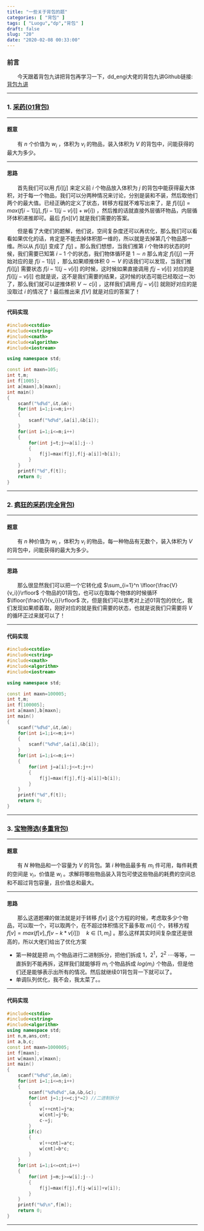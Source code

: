 ```yaml
---
title: "一些关于背包的题"
categories: [ "背包" ]
tags: [ "Luogu","dp","背包" ]
draft: false
slug: "20"
date: "2020-02-08 00:33:00"
---
```


### 前言

​	&nbsp; &nbsp; &nbsp; 今天跟着背包九讲把背包再学习一下，dd_engi大佬的背包九讲Github链接: [背包九讲](https://github.com/tianyicui/pack)

---



### 1. [采药(01背包)](https://www.luogu.com.cn/problem/P1048)

---

#### 题意

​	&nbsp; &nbsp; &nbsp; 有 $n$ 个价值为 $w_i$ ，体积为 $v_i$ 的物品，装入体积为 $V$ 的背包中，问能获得的最大为多少。


<!--more-->


---

#### 思路

​	&nbsp; &nbsp; &nbsp; 首先我们可以用 $f[i][j]$ 来定义前 $i$ 个物品放入体积为 $j$ 的背包中能获得最大体积，对于每一个物品，我们可以分两种情况来讨论，分别是装和不装，然后取他们两个的最大值。已经正确的定义了状态，转移方程就不难写出来了，是 $f[i][j]=max(f[i-1][j],f[i-1][j-v[i]]+w[i])$ ，然后推的话就直接外层循环物品，内层循环体积递推即可。最后 $f[n][V]$ 就是我们需要的答案。

​	&nbsp; &nbsp; &nbsp; 但是看了大佬们的题解，他们说，空间复杂度还可以再优化，那么我们可以看看如果优化的话，肯定是不能去掉体积那一维的，所以就是去掉第几个物品那一维。所以从 $f[i][j]$ 变成了 $f[j]$  。那么我们想想，当我们推第 $i$ 个物体的状态的时候，我们需要已知第 $i-1$ 个的状态，我们物体循环是 $1\sim n$ 那么肯定 $f[i][j]$ 一开始对应的是 $f[i-1][j]$ ，那么如果顺推体积 $0\sim V$ 的话我们可以发现，当我们推 $f[i][j]$ 需要状态 $f[i-1][j-v[i]]$  的时候，这时候如果直接调用 $f[j-v[i]]$ 对应的是 $f[i][j-v[i]]$ 也就是说，这不是我们需要的结果，这时候的状态可能已经取过一次i了，那么我们就可以逆推体积 $V\sim c[i]$ ，这样我们调用 $f[j-v[i]]$ 就刚好对应的是没取过 $i$ 的情况了！最后推出来 $f[V]$ 就是对应的答案了！

---

#### 代码实现

```cpp
#include<cstdio>
#include<cstring>
#include<cmath>
#include<algorithm>
#include<iostream>

using namespace std;

const int maxn=105;
int t,m;
int f[1005];
int a[maxn],b[maxn];
int main()
{
    scanf("%d%d",&t,&m);
    for(int i=1;i<=m;i++)
    {
        scanf("%d%d",&a[i],&b[i]);
    }
    for(int i=1;i<=m;i++)
    {
        for(int j=t;j>=a[i];j--)
        {
            f[j]=max(f[j],f[j-a[i]]+b[i]);
        }
    }
    printf("%d",f[t]);
    return 0;
}
```

---



### 2. [疯狂的采药(完全背包)](https://www.luogu.com.cn/problem/P1616)

---

#### 题意

​	&nbsp; &nbsp; &nbsp; 有 $n$ 种价值为 $w_i$ ，体积为 $v_i$ 的物品，每一种物品有无数个，装入体积为 $V$ 的背包中，问能获得的最大为多少。

---

#### 思路

​	&nbsp; &nbsp; &nbsp; 那么很显然我们可以把一个它转化成  $\sum_{i=1}^n \lfloor{\frac{V}{v_i}}\rfloor$ 个物品的01背包，也可以在取每个物体的时候循环 $\lfloor{\frac{V}{v_i}}\rfloor$ 次，但是我们可以思考对上述01背包的优化，我们发现如果顺着取，刚好对应的就是我们需要的状态，也就是说我们只需要将 $V$ 的循环正过来就可以了！

---

#### 代码实现

```cpp
#include<cstdio>
#include<cstring>
#include<cmath>
#include<algorithm>
#include<iostream>

using namespace std;

const int maxn=100005;
int t,m;
int f[100005];
int a[maxn],b[maxn];
int main()
{
    scanf("%d%d",&t,&m);
    for(int i=1;i<=m;i++)
    {
        scanf("%d%d",&a[i],&b[i]);
    }
    for(int i=1;i<=m;i++)
    {
        for(int j=a[i];j<=t;j++)
        {
            f[j]=max(f[j],f[j-a[i]]+b[i]);
        }
    }
    printf("%d",f[t]);
    return 0;
}
```

---



### 3. [宝物筛选(多重背包)](https://www.luogu.com.cn/problem/P1776)

---

#### 题意

​	&nbsp; &nbsp; &nbsp; 有 $N$ 种物品和一个容量为 $V$ 的背包。第 $i$ 种物品最多有 $m_i$ 件可用，每件耗费的空间是 $v_i$，价值是 $w_i$ 。求解将哪些物品装入背包可使这些物品的耗费的空间总和不超过背包容量，且价值总和最大。

---

#### 思路

​	&nbsp; &nbsp; &nbsp; 那么这道题裸的做法就是对于转移 $f[v]$ 这个方程的时候，考虑取多少个物品，可以取一个，可以取两个，在不超过体积情况下最多取 $m[i]$ 个，转移方程 $f[v]=max(f[v],f[v-k*v[i]])\quad k\in[1,m_i]$ 。那么这样其实时间复杂度还是很高的，所以大佬们给出了优化方案

+ 第一种就是把 $m_i$ 个物品进行二进制拆分，把他们拆成 $1$，$2^1$，$2^2$ ····等等，一直拆到不能再拆，这样我们就能够将 $m_i$ 个物品拆成 $log(m_i)$ 个物品，但是他们还是能够表示出所有的情况。然后就继续01背包背一下就可以了。
+ 单调队列优化，我不会，我太菜了。。

---

#### 代码实现

```cpp
#include<cstdio>
#include<cstring>
#include<algorithm>
using namespace std;
int n,m,ans,cnt;
int a,b,c;
const int maxn=1000005;
int f[maxn];
int w[maxn],v[maxn];
int main()
{
    scanf("%d%d",&n,&m);
    for(int i=1;i<=n;i++)
    {
        scanf("%d%d%d",&a,&b,&c);
        for(int j=1;j<=c;j*=2) //二进制拆分
        {
            v[++cnt]=j*a;
			w[cnt]=j*b;
            c-=j;
        }
        if(c) 
		{
			v[++cnt]=a*c;
			w[cnt]=b*c;
		}
	}
    for(int i=1;i<=cnt;i++)
   	{
   		for(int j=m;j>=w[i];j--)
   		{
   			f[j]=max(f[j],f[j-w[i]]+v[i]);
		}
	} 
    printf("%d\n",f[m]);
    return 0;
}
```

---